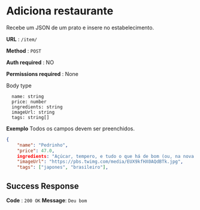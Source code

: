 # Adiciona restaurante

Recebe um JSON de um prato e insere no estabelecimento.

**URL** : `/item/`

**Method** : `POST`

**Auth required** : NO

**Permissions required** : None

Body type
```
  name: string
  price: number
  ingredients: string
  imageUrl: string
  tags: string[]
```

**Exemplo** Todos os campos devem ser preenchidos.
```json
{
    "name": "Pedrinho",
    "price": 47.0,
    ingredients: "Açúcar, tempero, e tudo o que há de bom (ou, na nova versão, tudo de maneiro).",
    "imageUrl": "https://pbs.twimg.com/media/EUX9kfHX0AQdBTk.jpg",
    "tags": ["japones", "brasileiro"],
```

## Success Response

**Code** : `200 OK`
**Message**: `Deu bom`

